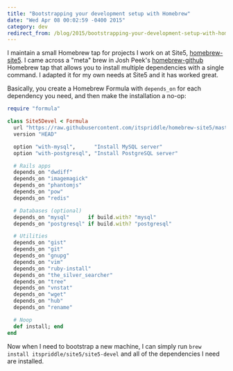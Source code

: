 ```yaml
---
title: "Bootstrapping your development setup with Homebrew"
date: "Wed Apr 08 00:02:59 -0400 2015"
category: dev
redirect_from: /blog/2015/bootstrapping-your-development-setup-with-homebrew.html
---
```


I maintain a small Homebrew tap for projects I work on at Site5,
[homebrew-site5](https://github.com/itspriddle/homebrew-site5). I came across
a "meta" brew in Josh Peek's
[homebrew-github](https://github.com/josh/homebrew-github/blob/master/github.rb)
Homebrew tap that allows you to install multiple dependencies with a single
command. I adapted it for my own needs at Site5 and it has worked great.

Basically, you create a Homebrew Formula with `depends_on` for each dependency
you need, and then make the installation a no-op:

```ruby
require "formula"

class Site5Devel < Formula
  url "https://raw.githubusercontent.com/itspriddle/homebrew-site5/master/Formula/site5-devel.rb"
  version "HEAD"

  option "with-mysql",      "Install MySQL server"
  option "with-postgresql", "Install PostgreSQL server"

  # Rails apps
  depends_on "dwdiff"
  depends_on "imagemagick"
  depends_on "phantomjs"
  depends_on "pow"
  depends_on "redis"

  # Databases (optional)
  depends_on "mysql"      if build.with? "mysql"
  depends_on "postgresql" if build.with? "postgresql"

  # Utilities
  depends_on "gist"
  depends_on "git"
  depends_on "gnupg"
  depends_on "vim"
  depends_on "ruby-install"
  depends_on "the_silver_searcher"
  depends_on "tree"
  depends_on "vnstat"
  depends_on "wget"
  depends_on "hub"
  depends_on "rename"

  # Noop
  def install; end
end
```

Now when I need to bootstrap a new machine, I can simply run `brew install
itspriddle/site5/site5-devel` and all of the dependencies I need are
installed.
